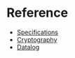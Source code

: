 # Reference

- [Specifications](./Specifications.md)
- [Cryptography](./Cryptography.md)
- [Datalog](./Datalog.md)

